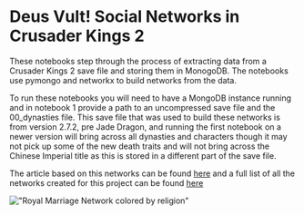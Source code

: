 # Deus Vult! Social Networks in Crusader Kings 2
These notebooks step through the process of extracting data from a Crusader Kings 2 save file and storing them in MonogoDB. The notebooks use pymongo and networkx to build 
networks from the data.  

To run these notebooks you will need to have a MongoDB instance running and in notebook 1 provide a path to an uncompressed save file and the 00_dynasties file. This save file 
that was used to build these networks is from version 2.7.2, pre Jade Dragon, and running the first notebook on a newer version will bring across all dynasties and
characters though it may not pick up some of the new death traits and will not bring across the Chinese Imperial title as this is stored in a different part of the save file.

The article based on this networks can be found [here](http://anquantarbuile.com/social-networks-in-ck2) and a full list of all the networks created for this project can be found [here](https://maniacalbrain.github.io/linkurious/graphs/ck2/ck2-networks.html)

!["Royal Marriage Network colored by religion"](http://www.anquantarbuile.com/static/images/ck2/BattleNetworkReligion.png)